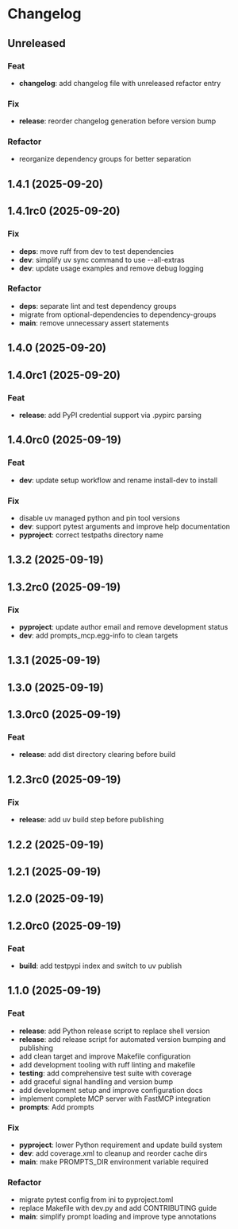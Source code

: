 # Changelog

## Unreleased

### Feat

- **changelog**: add changelog file with unreleased refactor entry

### Fix

- **release**: reorder changelog generation before version bump

### Refactor

- reorganize dependency groups for better separation

## 1.4.1 (2025-09-20)

## 1.4.1rc0 (2025-09-20)

### Fix

- **deps**: move ruff from dev to test dependencies
- **dev**: simplify uv sync command to use --all-extras
- **dev**: update usage examples and remove debug logging

### Refactor

- **deps**: separate lint and test dependency groups
- migrate from optional-dependencies to dependency-groups
- **main**: remove unnecessary assert statements

## 1.4.0 (2025-09-20)

## 1.4.0rc1 (2025-09-20)

### Feat

- **release**: add PyPI credential support via .pypirc parsing

## 1.4.0rc0 (2025-09-19)

### Feat

- **dev**: update setup workflow and rename install-dev to install

### Fix

- disable uv managed python and pin tool versions
- **dev**: support pytest arguments and improve help documentation
- **pyproject**: correct testpaths directory name

## 1.3.2 (2025-09-19)

## 1.3.2rc0 (2025-09-19)

### Fix

- **pyproject**: update author email and remove development status
- **dev**: add prompts_mcp.egg-info to clean targets

## 1.3.1 (2025-09-19)

## 1.3.0 (2025-09-19)

## 1.3.0rc0 (2025-09-19)

### Feat

- **release**: add dist directory clearing before build

## 1.2.3rc0 (2025-09-19)

### Fix

- **release**: add uv build step before publishing

## 1.2.2 (2025-09-19)

## 1.2.1 (2025-09-19)

## 1.2.0 (2025-09-19)

## 1.2.0rc0 (2025-09-19)

### Feat

- **build**: add testpypi index and switch to uv publish

## 1.1.0 (2025-09-19)

### Feat

- **release**: add Python release script to replace shell version
- **release**: add release script for automated version bumping and publishing
- add clean target and improve Makefile configuration
- add development tooling with ruff linting and makefile
- **testing**: add comprehensive test suite with coverage
- add graceful signal handling and version bump
- add development setup and improve configuration docs
- implement complete MCP server with FastMCP integration
- **prompts**: Add prompts

### Fix

- **pyproject**: lower Python requirement and update build system
- **dev**: add coverage.xml to cleanup and reorder cache dirs
- **main**: make PROMPTS_DIR environment variable required

### Refactor

- migrate pytest config from ini to pyproject.toml
- replace Makefile with dev.py and add CONTRIBUTING guide
- **main**: simplify prompt loading and improve type annotations
